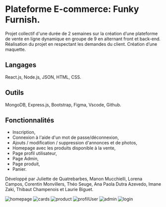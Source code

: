 # Plateforme E-commerce: Funky Furnish.


Projet collectif d'une durée de 2 semaines sur la création d’une plateforme de vente en ligne dynamique en groupe de 9 en alternant front et back-end. 
Réalisation du projet en respectant les demandes du client. Création d’une maquette.

  
## Langages
React.js, Node.js, JSON, HTML, CSS.  

## Outils
MongoDB, Express.js, Bootstrap, Figma, Vscode, Github.  

## Fonctionnalités
  
* Inscription,  
* Connexion à l'aide d'un mot de passe/déconnexion,  
* Ajouts / modification / suppression d'annonces et de photos,  
* Homepage avec les produits disponible à la vente,
* Page profil utilisateur,  
* Page Admin,  
* Page produit,  
* Panier.  
  
  
Développé par Juliette de Quatrebarbes, Manon Mucchielli, Lorena Campos, Corentin Monvillers, Théo Seuge, Ana Paola Dutra Azevedo, Imane Zaki, Thibaut Champenois et Laurie Biguet.  

![homepage](https://user-images.githubusercontent.com/115532041/229147873-9b72481b-d538-412e-91a6-8a5be0bdbdac.png)
![cards](https://user-images.githubusercontent.com/115532041/229148060-d93d7df9-98c4-4656-9a98-4480f1686dd7.png)
![product](https://user-images.githubusercontent.com/115532041/229148089-62c16cc2-a855-4d85-919e-4d79f8c0b65e.png)
![profilUser](https://user-images.githubusercontent.com/115532041/229150698-0b015f4a-70f2-4c37-a15f-5e865692821b.png)
![admin](https://user-images.githubusercontent.com/115532041/229148137-b0842704-e2b2-45a5-861a-ee732e3bda9e.png)
![login](https://user-images.githubusercontent.com/115532041/229148153-2b710950-c1b5-4bad-8452-1d72c03fe9f9.png)
